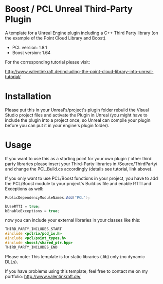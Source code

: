 # Boost / PCL Unreal Third-Party Plugin
A template for a Unreal Engine plugin including a C++ Third Party library (on the example of the Point Cloud Library and Boost).

* PCL version: 1.8.1
* Boost version: 1.64

For the corresponding tutorial please visit:

http://www.valentinkraft.de/including-the-point-cloud-library-into-unreal-tutorial/

# Installation
Please put this in your Unreal's/project's plugin folder rebuild the Visual Studio project files and activate the Plugin in Unreal (you might have to include the plugin into a project once, so Unreal can compile your plugin before you can put it in your engine's plugin folder).

# Usage
If you want to use this as a starting point for your own plugin / other third party libraries please insert your Third-Party libraries in /Source/ThirdParty/ and change the PCL.Build.cs accordingly (details see tutorial, link above).

If you only want to use PCL/Boost functions in your project, you have to add the PCL/Boost module to your project's Build.cs file and enable RTTI and Exceptions as well:
```c#
PublicDependencyModuleNames.Add("PCL");

bUseRTTI = true;
bEnableExceptions = true;
```
now you can include your external libraries in your classes like this:
```c++
THIRD_PARTY_INCLUDES_START
#include <pcl/io/pcd_io.h>
#include <pcl/point_types.h>
#include <boost/shared_ptr.hpp>
THIRD_PARTY_INCLUDES_END
```

Please note: This template is for static libraries (.lib) only (no dynamic DLLs).

If you have problems using this template, feel free to contact me on my portfolio: http://www.valentinkraft.de/
